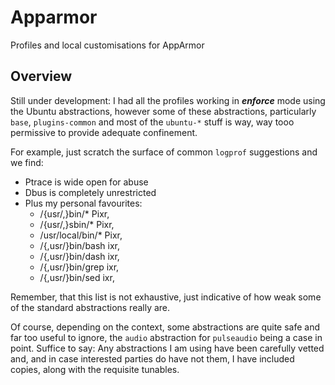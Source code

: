 # Apparmor
Profiles and local customisations for AppArmor

## Overview
Still under development: I had all the profiles working in ***enforce*** mode using the Ubuntu abstractions, however some of these abstractions, particularly `base`, `plugins-common` and most of the `ubuntu-*` stuff is way, way tooo permissive to provide adequate confinement.

For example, just scratch the surface of common `logprof` suggestions and we find:
* Ptrace is wide open for abuse
* Dbus is completely unrestricted
* Plus my personal favourites:
	* /{usr/,}bin/* Pixr,
	* /{usr/,}sbin/* Pixr,
	* /usr/local/bin/* Pixr,
	* /{,usr/}bin/bash ixr,
	* /{,usr/}bin/dash ixr,
	* /{,usr/}bin/grep ixr,
	* /{,usr/}bin/sed ixr,

Remember, that this list is not exhaustive, just indicative of how weak some of the standard abstractions really are.

Of course, depending on the context, some abstractions are quite safe and far too useful to ignore, the `audio` abstraction for `pulseaudio` being a case in point. Suffice to say: Any abstractions I am using have been carefully vetted and, and in case interested parties do have not them, I have included copies, along with the requisite tunables.




